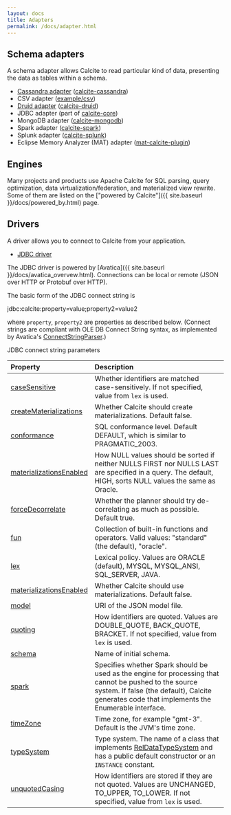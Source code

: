 ```yaml
---
layout: docs
title: Adapters
permalink: /docs/adapter.html
---
```

<!--
{% comment %}
Licensed to the Apache Software Foundation (ASF) under one or more
contributor license agreements.  See the NOTICE file distributed with
this work for additional information regarding copyright ownership.
The ASF licenses this file to you under the Apache License, Version 2.0
(the "License"); you may not use this file except in compliance with
the License.  You may obtain a copy of the License at

http://www.apache.org/licenses/LICENSE-2.0

Unless required by applicable law or agreed to in writing, software
distributed under the License is distributed on an "AS IS" BASIS,
WITHOUT WARRANTIES OR CONDITIONS OF ANY KIND, either express or implied.
See the License for the specific language governing permissions and
limitations under the License.
{% endcomment %}
-->

## Schema adapters

A schema adapter allows Calcite to read particular kind of data,
presenting the data as tables within a schema.

* [Cassandra adapter](cassandra_adapter.html) (<a href="{{ site.apiRoot }}/org/apache/calcite/adapter/cassandra/package-summary.html">calcite-cassandra</a>)
* CSV adapter (<a href="{{ site.apiRoot }}/org/apache/calcite/adapter/csv/package-summary.html">example/csv</a>)
* [Druid adapter](druid_adapter.html) (<a href="{{ site.apiRoot }}/org/apache/calcite/adapter/druid/package-summary.html">calcite-druid</a>)
* JDBC adapter (part of <a href="{{ site.apiRoot }}/org/apache/calcite/adapter/jdbc/package-summary.html">calcite-core</a>)
* MongoDB adapter (<a href="{{ site.apiRoot }}/org/apache/calcite/adapter/mongodb/package-summary.html">calcite-mongodb</a>)
* Spark adapter (<a href="{{ site.apiRoot }}/org/apache/calcite/adapter/spark/package-summary.html">calcite-spark</a>)
* Splunk adapter (<a href="{{ site.apiRoot }}/org/apache/calcite/adapter/splunk/package-summary.html">calcite-splunk</a>)
* Eclipse Memory Analyzer (MAT) adapter (<a href="https://github.com/vlsi/mat-calcite-plugin">mat-calcite-plugin</a>)

## Engines

Many projects and products use Apache Calcite for SQL parsing,
query optimization, data virtualization/federation,
and materialized view rewrite. Some of them are listed on the
["powered by Calcite"]({{ site.baseurl }}/docs/powered_by.html)
page.

## Drivers

A driver allows you to connect to Calcite from your application.

* <a href="{{ site.apiRoot }}/org/apache/calcite/jdbc/package-summary.html">JDBC driver</a>

The JDBC driver is powered by
[Avatica]({{ site.baseurl }}/docs/avatica_overvew.html).
Connections can be local or remote (JSON over HTTP or Protobuf over HTTP).

The basic form of the JDBC connect string is

  jdbc:calcite:property=value;property2=value2

where `property`, `property2` are properties as described below.
(Connect strings are compliant with OLE DB Connect String syntax,
as implemented by Avatica's
<a href="{{ site.apiRoot }}/org/apache/calcite/avatica/ConnectStringParser.html">ConnectStringParser</a>.)

JDBC connect string parameters

| Property | Description |
|:-------- |:------------|
| <a href="{{ site.apiRoot }}/org/apache/calcite/config/CalciteConnectionProperty.html#CASE_SENSITIVE">caseSensitive</a> | Whether identifiers are matched case-sensitively. If not specified, value from `lex` is used.
| <a href="{{ site.apiRoot }}/org/apache/calcite/config/CalciteConnectionProperty.html#CREATE_MATERIALIZATIONS">createMaterializations</a> | Whether Calcite should create materializations. Default false.
| <a href="{{ site.apiRoot }}/org/apache/calcite/config/CalciteConnectionProperty.html#CONFORMANCE">conformance</a> | SQL conformance level. Default DEFAULT, which is similar to PRAGMATIC_2003.
| <a href="{{ site.apiRoot }}/org/apache/calcite/config/CalciteConnectionProperty.html#DEFAULT_NULL_COLLATION">materializationsEnabled</a> | How NULL values should be sorted if neither NULLS FIRST nor NULLS LAST are specified in a query. The default, HIGH, sorts NULL values the same as Oracle.
| <a href="{{ site.apiRoot }}/org/apache/calcite/config/CalciteConnectionProperty.html#FORCE_DECORRELATE">forceDecorrelate</a> | Whether the planner should try de-correlating as much as possible. Default true.
| <a href="{{ site.apiRoot }}/org/apache/calcite/config/CalciteConnectionProperty.html#FUN">fun</a> | Collection of built-in functions and operators. Valid values: "standard" (the default), "oracle".
| <a href="{{ site.apiRoot }}/org/apache/calcite/config/CalciteConnectionProperty.html#LEX">lex</a> | Lexical policy. Values are ORACLE (default), MYSQL, MYSQL_ANSI, SQL_SERVER, JAVA.
| <a href="{{ site.apiRoot }}/org/apache/calcite/config/CalciteConnectionProperty.html#MATERIALIZATIONS_ENABLED">materializationsEnabled</a> | Whether Calcite should use materializations. Default false.
| <a href="{{ site.apiRoot }}/org/apache/calcite/config/CalciteConnectionProperty.html#MODEL">model</a> | URI of the JSON model file.
| <a href="{{ site.apiRoot }}/org/apache/calcite/config/CalciteConnectionProperty.html#QUOTING">quoting</a> | How identifiers are quoted. Values are DOUBLE_QUOTE, BACK_QUOTE, BRACKET. If not specified, value from `lex` is used.
| <a href="{{ site.apiRoot }}/org/apache/calcite/config/CalciteConnectionProperty.html#SCHEMA">schema</a> | Name of initial schema.
| <a href="{{ site.apiRoot }}/org/apache/calcite/config/CalciteConnectionProperty.html#SPARK">spark</a> | Specifies whether Spark should be used as the engine for processing that cannot be pushed to the source system. If false (the default), Calcite generates code that implements the Enumerable interface.
| <a href="{{ site.apiRoot }}/org/apache/calcite/config/CalciteConnectionProperty.html#TIME_ZONE">timeZone</a> | Time zone, for example "gmt-3". Default is the JVM's time zone.
| <a href="{{ site.apiRoot }}/org/apache/calcite/config/CalciteConnectionProperty.html#TYPE_SYSTEM">typeSystem</a> | Type system. The name of a class that implements <a href="{{ site.apiRoot }}/org/apache/calcite/rel/type/RelDataTypeSystem.html">RelDataTypeSystem</a> and has a public default constructor or an `INSTANCE` constant.
| <a href="{{ site.apiRoot }}/org/apache/calcite/config/CalciteConnectionProperty.html#UNQUOTED_CASING">unquotedCasing</a> | How identifiers are stored if they are not quoted. Values are UNCHANGED, TO_UPPER, TO_LOWER. If not specified, value from `lex` is used.

